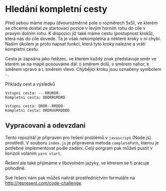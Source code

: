 # Hledání kompletní cesty
Před sebou máme mapu (dvourozměrné pole o rozměrech 5x5), ve kterém se chceme dostat ze startovací pozice v levým horním rohu do cíle v pravým dolním rohu. K dispozici již také máme cestu (postupnost kroků), která nás do cíle dovede. Ta je však nekompletna a některé kroky v ní chybí. Naším úkolem je proto napsat funkci, která tyto kroky nalezne a vrátí kompletní cestu.

Cesta je zapsána jako řetězec, ve kterém každý znak představuje směr ve kterém se na mapě posouváme dál: `D` směrem dolů, `U` směrem nahor, `R` směrem vpravo a `L` směrem vlevo. Chybějící kroku jsou označeny symbolem `-`.

Příklady cest a výsledků

```
Vstupni cesta: ---RRURDR-
Kompletni cesta: DDDRRURDRD
```

```
Vstupni cesta: DRDR--RRDDD-
Kompletni cesta: DRDRUURRDDDD
```

## Vypracovani a odevzdani

Tento repozitář je připraven pro řešení problémů v `javascript` (Node.js) prostředí. V souboru `index.js` je připravená metoda `completePath`, kterou je potřebné implementovat podle zadání. Celý porgram pak můžeš pustit v konzoli voláním `yarn start`.

Řešení ale také přijímáme v libovolném jazyky, ve ktrerem se ti pracuje pohodlně.

Své řešení nám pak můžeš nahrát prostřednictvím formuláře na http://represent.com/code-challenge.
